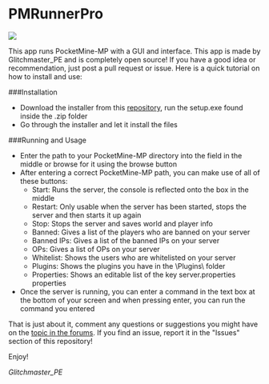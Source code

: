 PMRunnerPro
=======================

![](https://i1.ytimg.com/vi/BBdo1fFCrFU/mqdefault.jpg)

This app runs PocketMine-MP with a GUI and interface. This app is made by Glitchmaster_PE and is completely open source! If you have a good idea or recommendation, just post a pull request or issue. Here is a quick tutorial on how to install and use:

###Installation
- Download the installer from this [repository](https://github.com/Glitchmaster-PE/PMRunnerPro-Installer), run the setup.exe found inside the .zip folder
- Go through the installer and let it install the files
 
###Running and Usage
- Enter the path to your PocketMine-MP directory into the field in the middle or browse for it using the browse button
- After entering a correct PocketMine-MP path, you can make use of all of these buttons:
  - Start: Runs the server, the console is reflected onto the box in the middle
  - Restart: Only usable when the server has been started, stops the server and then starts it up again
  - Stop: Stops the server and saves world and player info
  - Banned: Gives a list of the players who are banned on your server
  - Banned IPs: Gives a list of the banned IPs on your server
  - OPs: Gives a list of OPs on your server
  - Whitelist: Shows the users who are whitelisted on your server
  - Plugins: Shows the plugins you have in the \Plugins\ folder
  - Properties: Shows an editable list of the key server.properties properties
- Once the server is running, you can enter a command in the text box at the bottom of your screen and when pressing enter, you can run the command you entered
 
That is just about it, comment any questions or suggestions you might have on the [topic in the forums](http://forums.pocketmine.net/index.php?threads/pmrunnerpro.1330/). If you find an issue, report it in the "Issues" section of this repository!

Enjoy!

*Glitchmaster_PE*
